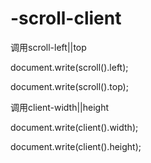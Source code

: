 # -scroll-client
调用scroll-left||top

document.write(scroll().left);

document.write(scroll().top);

调用client-width||height

document.write(client().width);

document.write(client().height);
